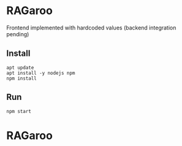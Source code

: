 # RAGaroo
Frontend implemented with hardcoded values (backend integration pending)

## Install
```
apt update
apt install -y nodejs npm
npm install
```

## Run
```
npm start
```
# RAGaroo
